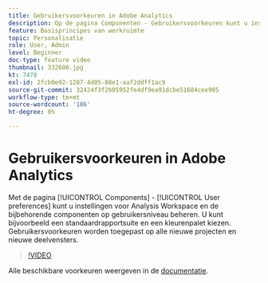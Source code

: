 ```yaml
---
title: Gebruikersvoorkeuren in Adobe Analytics
description: Op de pagina Componenten - Gebruikersvoorkeuren kunt u instellingen voor Analysis Workspace en de bijbehorende componenten op gebruikersniveau beheren. U kunt bijvoorbeeld een standaardrapportsuite en een kleurenpalet kiezen. Gebruikersvoorkeuren worden toegepast op alle nieuwe projecten en nieuwe deelvensters.
feature: Basisprincipes van werkruimte
topic: Personalisatie
role: User, Admin
level: Beginner
doc-type: feature video
thumbnail: 332600.jpg
kt: 7478
exl-id: 2fcb0e92-1287-4d05-88e1-aaf2ddff1ac9
source-git-commit: 32424f3f2b05952fe4df9ea91dcbe51684cee905
workflow-type: tm+mt
source-wordcount: '106'
ht-degree: 0%

---
```


# Gebruikersvoorkeuren in Adobe Analytics

Met de pagina [!UICONTROL Components] - [!UICONTROL User preferences] kunt u instellingen voor Analysis Workspace en de bijbehorende componenten op gebruikersniveau beheren. U kunt bijvoorbeeld een standaardrapportsuite en een kleurenpalet kiezen. Gebruikersvoorkeuren worden toegepast op alle nieuwe projecten en nieuwe deelvensters.

>[!VIDEO](https://video.tv.adobe.com/v/332600/?quality=12&learn=on)

Alle beschikbare voorkeuren weergeven in de [documentatie](https://experienceleague.adobe.com/docs/analytics/analyze/analysis-workspace/user-preferences.html).
